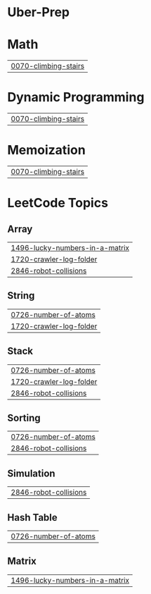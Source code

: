 # Uber-Prep


# Math
|  |
| ------- |
| [0070-climbing-stairs](https://github.com/yash-agrawal03/Uber-Prep/tree/master/0070-climbing-stairs) |
# Dynamic Programming
|  |
| ------- |
| [0070-climbing-stairs](https://github.com/yash-agrawal03/Uber-Prep/tree/master/0070-climbing-stairs) |
# Memoization
|  |
| ------- |
| [0070-climbing-stairs](https://github.com/yash-agrawal03/Uber-Prep/tree/master/0070-climbing-stairs) |
<!---LeetCode Topics Start-->
# LeetCode Topics
## Array
|  |
| ------- |
| [1496-lucky-numbers-in-a-matrix](https://github.com/yash-agrawal03/Uber-Prep/tree/master/1496-lucky-numbers-in-a-matrix) |
| [1720-crawler-log-folder](https://github.com/yash-agrawal03/Uber-Prep/tree/master/1720-crawler-log-folder) |
| [2846-robot-collisions](https://github.com/yash-agrawal03/Uber-Prep/tree/master/2846-robot-collisions) |
## String
|  |
| ------- |
| [0726-number-of-atoms](https://github.com/yash-agrawal03/Uber-Prep/tree/master/0726-number-of-atoms) |
| [1720-crawler-log-folder](https://github.com/yash-agrawal03/Uber-Prep/tree/master/1720-crawler-log-folder) |
## Stack
|  |
| ------- |
| [0726-number-of-atoms](https://github.com/yash-agrawal03/Uber-Prep/tree/master/0726-number-of-atoms) |
| [1720-crawler-log-folder](https://github.com/yash-agrawal03/Uber-Prep/tree/master/1720-crawler-log-folder) |
| [2846-robot-collisions](https://github.com/yash-agrawal03/Uber-Prep/tree/master/2846-robot-collisions) |
## Sorting
|  |
| ------- |
| [0726-number-of-atoms](https://github.com/yash-agrawal03/Uber-Prep/tree/master/0726-number-of-atoms) |
| [2846-robot-collisions](https://github.com/yash-agrawal03/Uber-Prep/tree/master/2846-robot-collisions) |
## Simulation
|  |
| ------- |
| [2846-robot-collisions](https://github.com/yash-agrawal03/Uber-Prep/tree/master/2846-robot-collisions) |
## Hash Table
|  |
| ------- |
| [0726-number-of-atoms](https://github.com/yash-agrawal03/Uber-Prep/tree/master/0726-number-of-atoms) |
## Matrix
|  |
| ------- |
| [1496-lucky-numbers-in-a-matrix](https://github.com/yash-agrawal03/Uber-Prep/tree/master/1496-lucky-numbers-in-a-matrix) |
<!---LeetCode Topics End-->